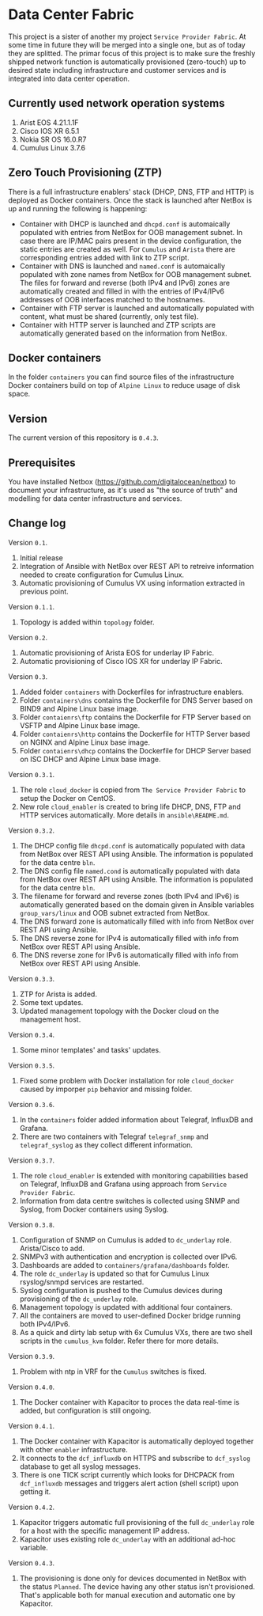 # Data Center Fabric

This project is a sister of another my project `Service Provider Fabric`. At some time in future they will be merged into a single one, but as of today they are splitted. The primar focus of this project is to make sure the freshly shipped network function is automatically provisioned (zero-touch) up to desired state including infrastructure and customer services and is integrated into data center operation.

## Currently used network operation systems
1. Arist EOS 4.21.1.1F
2. Cisco IOS XR 6.5.1
3. Nokia SR OS 16.0.R7
4. Cumulus Linux 3.7.6

## Zero Touch Provisioning (ZTP)
There is a full infrastructure enablers' stack (DHCP, DNS, FTP and HTTP) is deployed as Docker containers. Once the stack is launched after NetBox is up and running the following is happening:
- Container with DHCP is launched and `dhcpd.conf` is automaically populated with entries from NetBox for OOB management subnet. In case there are IP/MAC pairs present in the device configuration, the static entries are created as well. For `Cumulus` and `Arista` there are corresponding entries added with link to ZTP script.
- Container with DNS is launched and `named.conf` is automaically populated with zone names from NetBox for OOB management subnet. The files for forward and reverse (both IPv4 and IPv6) zones are automatically created and filled in with the entries of IPv4/IPv6 addresses of OOB interfaces matched to the hostnames.
- Container with FTP server is launched and automatically populated with content, what must be shared (currently, only test file).
- Container with HTTP server is launched and ZTP scripts are automatically generated based on the information from NetBox.

## Docker containers
In the folder `containers` you can find source files of the infrastructure Docker containers build on top of `Alpine Linux` to reduce usage of disk space.

## Version

The current version of this repository is `0.4.3`.

## Prerequisites

You have installed Netbox (https://github.com/digitalocean/netbox) to document your infrastructure, as it's used as "the source of truth" and modelling for data center infrastructure and services. 

## Change log

Version `0.1`.
1. Initial release
2. Integration of Ansible with NetBox over REST API to retreive information needed to create configuration for Cumulus Linux.
3. Automatic provisioning of Cumulus VX using information extracted in previous point.

Version `0.1.1`.
1. Topology is added within `topology` folder.

Version `0.2`.
1. Automatic provisioning of Arista EOS for underlay IP Fabric.
2. Automatic provisioning of Cisco IOS XR for underlay IP Fabric.

Version `0.3`.
1. Added folder `containers` with Dockerfiles for infrastructure enablers.
2. Folder `containers\dns` contains the Dockerfile for DNS Server based on BIND9 and Alpine Linux base image.
3. Folder `contaienrs\ftp` contains the Dockerfile for FTP Server based on VSFTP and Alpine Linux base image.
4. Folder `contaienrs\http` contains the Dockerfile for HTTP Server based on NGINX and Alpine Linux base image.
5. Folder `contaienrs\dhcp` contains the Dockerfile for DHCP Server based on ISC DHCP and Alpine Linux base image.

Version `0.3.1`.
1. The role `cloud_docker` is copied from `The Service Provider Fabric` to setup the Docker on CentOS.
2. New role `cloud_enabler` is created to bring life DHCP, DNS, FTP and HTTP services automatically. More details in `ansible\README.md`.

Version `0.3.2`.
1. The DHCP config file `dhcpd.conf` is automatically populated with data from NetBox over REST API using Ansible. The information is populated for the data centre `bln`.
2. The DNS config file `named.cond` is automatically populated with data from NetBox over REST API using Ansible. The information is populated for the data centre `bln`.
3. The filename for forward and reverse zones (both IPv4 and IPv6) is automatically generated based on the domain given in Ansible variables `group_vars/linux` and OOB subnet extracted from NetBox.
4. The DNS forward zone is automatically filled with info from NetBox over REST API using Ansible.
5. The DNS reverse zone for IPv4 is automatically filled with info from NetBox over REST API using Ansible.
6. The DNS reverse zone for IPv6 is automatically filled with info from NetBox over REST API using Ansible.

Version `0.3.3`.
1. ZTP for Arista is added.
2. Some text updates.
3. Updated management topology with the Docker cloud on the management host.

Version `0.3.4`.
1. Some minor templates' and tasks' updates.

Version `0.3.5`.
1. Fixed some problem with Docker installation for role `cloud_docker` caused by imporper `pip` behavior and missing folder.

Version `0.3.6`.
1. In the `containers` folder added information about Telegraf, InfluxDB and Grafana.
2. There are two containers with Telegraf `telegraf_snmp` and `telegraf_syslog` as they collect different information.

Version `0.3.7`.
1. The role `cloud_enabler` is extended with monitoring capabilities based on Telegraf, InfluxDB and Grafana using approach from `Service Provider Fabric`.
2. Information from data centre switches is collected using SNMP and Syslog, from Docker containers using Syslog.

Version `0.3.8`.
1. Configuration of SNMP on Cumulus is added to `dc_underlay` role. Arista/Cisco to add.
2. SNMPv3 with authentication and encryption is collected over IPv6.
3. Dashboards are added to `containers/grafana/dashboards` folder.
4. The role `dc_underlay` is updated so that for Cumulus Linux rsyslog/snmpd services are restarted.
5. Syslog configuration is pushed to the Cumulus devices during provisioning of the `dc_underlay` role.
6. Management topology is updated with additional four containers.
7. All the containers are moved to user-defined Docker bridge running both IPv4/IPv6.
8. As a quick and dirty lab setup with 6x Cumulus VXs, there are two shell scripts in the `cumulus_kvm` folder. Refer there for more details.

Version `0.3.9`.
1. Problem with ntp in VRF for the `Cumulus` switches is fixed.

Version `0.4.0`.
1. The Docker container with Kapacitor to proces the data real-time is added, but configuration is still ongoing.

Version `0.4.1`.
1. The Docker container with Kapacitor is automatically deployed together with other `enabler` infrastructure.
2. It connects to the `dcf_influxdb` on HTTPS and subscribe to `dcf_syslog` database to get all syslog messages.
3. There is one TICK script currently which looks for DHCPACK from `dcf_influxdb` messages and triggers alert action (shell script) upon getting it.

Version `0.4.2`.
1. Kapacitor triggers automatic full provisioning of the full `dc_underlay` role for a host with the specific management IP address.
2. Kapacitor uses existing role `dc_underlay` with an additional ad-hoc variable.

Version `0.4.3`.
1. The provisioning is done only for devices documented in NetBox with the status `Planned`. The device having any other status isn't provisioned. That's applicable both for manual execution and automatic one by Kapacitor.

